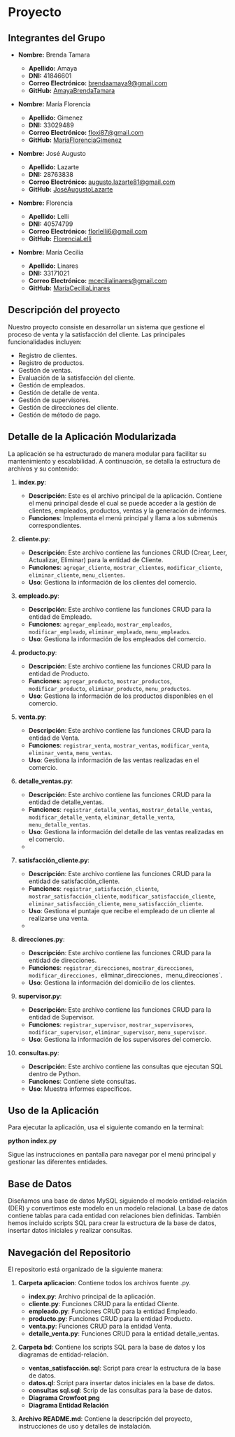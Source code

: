 # Proyecto

## Integrantes del Grupo

- **Nombre:** Brenda Tamara 
  - **Apellido:** Amaya
  - **DNI:** 41846601
  - **Correo Electrónico:** brendaamaya9@gmail.com 
  - **GitHub:** [AmayaBrendaTamara](https://github.com/amayabren)

- **Nombre:** María Florencia
  - **Apellido:** Gimenez
  - **DNI:** 33029489
  - **Correo Electrónico:** floxi87@gmail.com
  - **GitHub:** [MaríaFlorenciaGimenez](https://github.com/Floxi87)

- **Nombre:** José Augusto
  - **Apellido:** Lazarte
  - **DNI:** 28763838
  - **Correo Electrónico:** augusto.lazarte81@gmail.com
  - **GitHub:** [JoséAugustoLazarte](https://github.com/AugustoLaz)

- **Nombre:** Florencia
  - **Apellido:** Lelli
  - **DNI:** 40574799
  - **Correo Electrónico:** florlelli6@gmail.com
  - **GitHub:** [FlorenciaLelli](https://github.com/florlelli)

- **Nombre:** María Cecilia
  - **Apellido:** Linares
  - **DNI:** 33171021
  - **Correo Electrónico:** mcecilialinares@gmail.com
  - **GitHub:** [MaríaCeciliaLinares](https://github.com/cecilinares)

## Descripción del proyecto
Nuestro proyecto consiste en desarrollar un sistema que gestione el proceso de venta y la satisfacción del cliente. Las principales funcionalidades incluyen:

- Registro de clientes.
- Registro de productos.
- Gestión de ventas.
- Evaluación de la satisfacción del cliente.
- Gestión de empleados.
- Gestión de detalle de venta.
- Gestión de supervisores.
- Gestión de direcciones del cliente.
- Gestión de método de pago.

## Detalle de la Aplicación Modularizada
La aplicación se ha estructurado de manera modular para facilitar su mantenimiento y escalabilidad. A continuación, se detalla la estructura de archivos y su contenido:

1. **index.py**:
    - **Descripción**: Este es el archivo principal de la aplicación. Contiene el menú principal desde el cual se puede acceder a la gestión de clientes, empleados, productos, ventas y la generación de informes.
    - **Funciones**: Implementa el menú principal y llama a los submenús correspondientes.

2. **cliente.py**:
    - **Descripción**: Este archivo contiene las funciones CRUD (Crear, Leer, Actualizar, Eliminar) para la entidad de Cliente.
    - **Funciones**: `agregar_cliente`, `mostrar_clientes`, `modificar_cliente`, `eliminar_cliente`, `menu_clientes`.
    - **Uso**: Gestiona la información de los clientes del comercio.

3. **empleado.py**:
    - **Descripción**: Este archivo contiene las funciones CRUD para la entidad de Empleado.
    - **Funciones**: `agregar_empleado`, `mostrar_empleados`, `modificar_empleado`, `eliminar_empleado`, `menu_empleados`.
    - **Uso**: Gestiona la información de los empleados del comercio.

4. **producto.py**:
    - **Descripción**: Este archivo contiene las funciones CRUD para la entidad de Producto.
    - **Funciones**: `agregar_producto`, `mostrar_productos`, `modificar_producto`, `eliminar_producto`, `menu_productos`.
    - **Uso**: Gestiona la información de los productos disponibles en el comercio.

5. **venta.py**:
    - **Descripción**: Este archivo contiene las funciones CRUD para la entidad de Venta.
    - **Funciones**: `registrar_venta`, `mostrar_ventas`, `modificar_venta`, `eliminar_venta`, `menu_ventas`.
    - **Uso**: Gestiona la información de las ventas realizadas en el comercio.

6. **detalle_ventas.py**:
    - **Descripción**: Este archivo contiene las funciones CRUD para la entidad de detalle_ventas.
    - **Funciones**: `registrar_detalle_ventas`, `mostrar_detalle_ventas`, `modificar_detalle_venta`, `eliminar_detalle_venta`, `menu_detalle_ventas`.
    - **Uso**: Gestiona la información del detalle de las ventas realizadas en el comercio.
    - 
7. **satisfacción_cliente.py**:
    - **Descripción**: Este archivo contiene las funciones CRUD para la entidad de satisfacción_cliente.
    - **Funciones**: `registrar_satisfacción_cliente`, `mostrar_satisfacción_cliente`, `modificar_satisfacción_cliente`, `eliminar_satisfacción_cliente`, `menu_satisfacción_cliente`.
    - **Uso**: Gestiona el puntaje que recibe el empleado de un cliente al realizarse una venta.
    - 
8. **direcciones.py**:
    - **Descripción**: Este archivo contiene las funciones CRUD para la entidad de direcciones.
    - **Funciones**: `registrar_direcciones`, `mostrar_direcciones`, `modificar_direcciones, `eliminar_direcciones`, `menu_direcciones`.
    - **Uso**: Gestiona la información del domicilio de los clientes.

9. **supervisor.py**:
    - **Descripción**: Este archivo contiene las funciones CRUD para la entidad de Supervisor.
    - **Funciones**: `registrar_supervisor`, `mostrar_supervisores`, `modificar_supervisor`, `eliminar_supervisor`, `menu_supervisor`.
    - **Uso**: Gestiona la información de los supervisores del comercio.
      
10. **consultas.py**:
    - **Descripción**: Este archivo contiene las consultas que ejecutan SQL dentro de Python.
    - **Funciones**: Contiene siete consultas.
    - **Uso**: Muestra informes específicos.

## Uso de la Aplicación
Para ejecutar la aplicación, usa el siguiente comando en la terminal:

**python index.py**

Sigue las instrucciones en pantalla para navegar por el menú principal y gestionar las diferentes entidades.

## Base de Datos
Diseñamos una base de datos MySQL siguiendo el modelo entidad-relación (DER) y convertimos este modelo en un modelo relacional. La base de datos contiene tablas para cada entidad con relaciones bien definidas. También hemos incluido scripts SQL para crear la estructura de la base de datos, insertar datos iniciales y realizar consultas.

## Navegación del Repositorio
El repositorio está organizado de la siguiente manera:

1. **Carpeta aplicacion**: Contiene todos los archivos fuente .py.

   - **index.py**: Archivo principal de la aplicación.
   - **cliente.py**: Funciones CRUD para la entidad Cliente.
   - **empleado.py**: Funciones CRUD para la entidad Empleado.
   - **producto.py**: Funciones CRUD para la entidad Producto.
   - **venta.py**: Funciones CRUD para la entidad Venta.
   - **detalle_venta.py**: Funciones CRUD para la entidad detalle_ventas.

2. **Carpeta bd**: Contiene los scripts SQL para la base de datos y los diagramas de entidad-relación.

   - **ventas_satisfacción.sql**: Script para crear la estructura de la base de datos.
   - **datos.ql**: Script para insertar datos iniciales en la base de datos.
   - **consultas sql.sql**: Scrip de las consultas para la base de datos.
   - **Diagrama Crowfoot png**
   - **Diagrama Entidad Relación**

3. **Archivo README.md**: Contiene la descripción del proyecto, instrucciones de uso y detalles de instalación.



